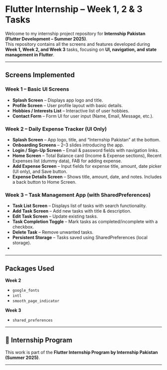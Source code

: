 # Flutter Internship – Week 1, 2 & 3 Tasks  

Welcome to my internship project repository for **Internship Pakistan (Flutter Development – Summer 2025)**.  
This repository contains all the screens and features developed during **Week 1, Week 2, and Week 3** tasks, focusing on **UI, navigation, and state management in Flutter**.  

---

## Screens Implemented  

### **Week 1 – Basic UI Screens**
- **Splash Screen** – Displays app logo and title.  
- **Profile Screen** – User profile layout with basic details.  
- **Hobbies / Interests List** – Interactive list of user hobbies.  
- **Contact Form** – Form UI for user input (Name, Email, Message, etc.).  

### **Week 2 – Daily Expense Tracker (UI Only)**
- **Splash Screen** – App logo, title, and “Internship Pakistan” at the bottom.  
- **Onboarding Screens** – 2–3 slides introducing the app.  
- **Login / Sign-Up Screen** – Email & password fields with navigation links.  
- **Home Screen** – Total Balance card (Income & Expense sections), Recent Expenses list (dummy data), FAB for adding expense.  
- **Add Expense Screen** – Input fields for expense title, amount, date picker (UI only), and Save button.  
- **Expense Details Screen** – Shows title, amount, date, and notes. Includes a back button to Home Screen.  

### **Week 3 – Task Management App (with SharedPreferences)**
- **Task List Screen** – Displays list of tasks with search functionality.  
- **Add Task Screen** – Add new tasks with title & description.  
- **Edit Task Screen** – Update existing tasks.  
- **Task Completion Toggle** – Mark tasks as completed/incomplete with a checkbox.  
- **Delete Task** – Remove unwanted tasks.  
- **Persistent Storage** – Tasks saved using SharedPreferences (local storage).
- 
---

## Packages Used  

**Week 2**  
- `google_fonts`  
- `intl`  
- `smooth_page_indicator`  

**Week 3**  
- `shared_preferences`
  
---

## 🔗 Internship Program  
This work is part of the **Flutter Internship Program by Internship Pakistan (Summer 2025)**.  

---
